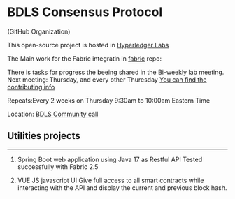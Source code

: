 # BDLS Consensus Protocol
(GitHub Organization)

This open-source project is hosted in [Hyperledger Labs](https://github.com/hyperledger-labs/bdls)

The Main work for the Fabric integratin in [fabric](https://github.com/BDLS-bft/fabric) repo:

There is tasks for progress the beeing shared in the Bi-weekly lab meeting.
Next meeting: Thursday, and every other Thuresday  [You can find the contributing info ](https://github.com/BDLS-bft/fabric/blob/BDLS-RAFT-TPS-readyc/CONTRIBUTING.md) 

Repeats:Every 2 weeks on Thursday
9:30am to 10:00am Eastern Time

Location:
[BDLS Community call](https://zoom.us/my/hyperledger.community.3?pwd=UE90WHhEaHRqOGEyMkV3cldKa2d2dz09)




## Utilities projects
----------------
1. Spring Boot web application using Java 17 as Restful API 
Tested successfully with Fabric 2.5

2.  VUE JS javascript UI 
Give full access to all smart contracts while interacting with the API and display the current and previous block hash.

